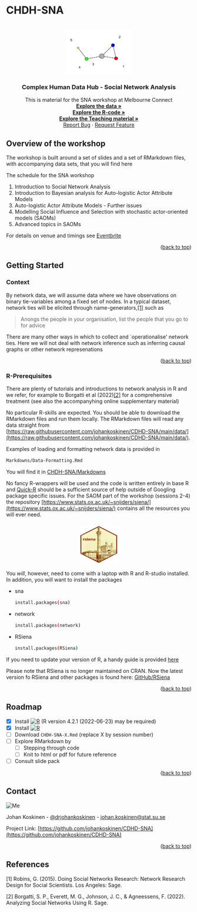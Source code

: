 # CHDH-SNA
<!-- PROJECT LOGO -->
<br />
<div align="center">
  <a href="https://github.com/johankoskinen/CHDH-SNA">
      <img src="images/smallnet.jpg" alt="Logo" width="180" height="120">
   </a>

  <h3 align="center">Complex Human Data Hub - Social Network Analysis</h3>

  <p align="center">
    This is material for the SNA workshop at Melbourne Connect
    <br />
    <a href="https://github.com/johankoskinen/CHDH-SNA/tree/main/data"><strong>Explore the data »</strong></a>
    <br />
    <a href="https://github.com/johankoskinen/CHDH-SNA/tree/main/Markdowns"><strong>Explore the R-code »</strong></a>
    <br />
     <a href="https://github.com/johankoskinen/CHDH-SNA/tree/main/Slides"><strong>Explore the Teaching material »</strong></a>
    <br />
    <a href="https://github.com/johankoskinen/CHDH-SNA/issues">Report Bug</a>
    ·
    <a href="https://github.com/johankoskinen/CHDH-SNA/issues">Request Feature</a>
  </p>
</div>


<!-- OVERVIEW -->
## Overview of the workshop

The workshop is built around a set of slides and a set of RMarkdown files, with accompanying data sets, that you will find here

The schedule for the SNA workshop
1. Introduction to Social Network Analysis
2. Introduction to Bayesian analysis for Auto-logistic Actor Attribute Models
3. Auto-logistic Actor Attribute Models - Further issues
4. Modelling Social Influence and Selection with stochastic actor-oriented models (SAOMs)
5. Advanced topics in SAOMs

For details on venue and timings see [Eventbrite]([https://www.eventbrite.com/e/network-analysis-workshop-tickets-528916191567](https://www.eventbrite.com.au/e/social-network-analysis-workshop-tickets-795764040667))


<p align="right">(<a href="#readme-top">back to top</a>)</p>


<!-- GETTING STARTED -->
## Getting Started



### Context

By network data, we will assume data where we have observations on binary tie-variables among a fixed set of nodes. In a typical dataset, network ties will be elicited through name-generators,[[1]](#1) such as

> Anongs the people in your organisation, list the people that you go to for advice

There are many other ways in which to collect and `operationalise' network ties. Here we will not deal with network inference such as inferring causal graphs or other network represenations

<p align="right">(<a href="#readme-top">back to top</a>)</p>

### R-Prerequisites

There are plenty of tutorials and introductions to network analysis in R and we refer, for example to Borgatti et al (2022)[[2]](#2) for a comprehensive treatment (see also the accompanyhing online supplementary material)

No particular R-skills are expected. You should be able to download the RMarkdown files and run them locally. The RMarkdown files will read any data straight from [https://raw.githubusercontent.com/johankoskinen/CDHD-SNA/main/data/](https://raw.githubusercontent.com/johankoskinen/CDHD-SNA/main/data/).

Examples of loading and formatting network data is provided in
```sh
Markdowns/Data-Formatting.Rmd
```

You will find it in  [CHDH-SNA/Markdowns](https://github.com/johankoskinen/CHDH-SNA/tree/main/Markdowns)

No fancy R-wrappers will be used and the code is written entirely in base R and [Quick-R](https://www.statmethods.net/)
should be a sufficient source of help outside of Googling package specific issues. For the SAOM part of the workshop (sessions 2-4) the repository 
[https://www.stats.ox.ac.uk/~snijders/siena/](https://www.stats.ox.ac.uk/~snijders/siena/) contains all the resources you will ever need.

<h3 align="center"><a href="https://www.stats.ox.ac.uk/~snijders/siena/"><img src="images/rsienalogo.png" alt="R" width="100" height="100"></a></h3>

You *will*, however, need to come with a laptop with R and R-studio installed. In addition, you will want to install the packages
* sna
  ```sh
  install.packages(sna)
* network
  ```sh
  install.packages(network)  
  
* RSiena
  ```sh
  install.packages(RSiena)
  
 If you need to update your version of R, a handy guide is provided [here](https://www.linkedin.com/pulse/3-methods-update-r-rstudio-windows-mac-woratana-ngarmtrakulchol) 

 Please note that RSiena is no longer maintained on CRAN. Now the latest version fo RSiena and other packages is found here: [GitHub/RSiena](https://github.com/stocnet/rsiena/)


<p align="right">(<a href="#readme-top">back to top</a>)</p>

<!-- ROADMAP -->
## Roadmap

- [x] Install <a href="https://cran.r-project.org/"><img src="images/Rlogo.svg" alt="R" width="25" height="25"></a> (R version 4.2.1 (2022-06-23) may be required)
- [x] Install <a href="https://posit.co/download/rstudio-desktop/"><img src="images/RStudio-Logo-Flat.png" alt="R" width="88.35" height="31.025"></a>
- [ ] Download `CHDH-SNA-X.Rmd` (replace X by session number)
- [ ] Explore RMarkdown by
    - [ ] Stepping through code
    - [ ] Knit to html or pdf for future reference
- [ ] Consult slide pack

<p align="right">(<a href="#readme-top">back to top</a>)</p>


<!-- CONTACT -->
## Contact

<img src="images/koskinen_johan.jpg" alt="Me" width="205.2" height="254.4">

Johan Koskinen - [@drjohankoskinen](https://twitter.com/drjohankoskinen) - johan.koskinen@stat.su.se

Project Link: [https://github.com/johankoskinen/CDHD-SNA](https://github.com/johankoskinen/CDHD-SNA)

<p align="right">(<a href="#readme-top">back to top</a>)</p>

## References
<a id="1">[1]</a> 
Robins, G. (2015).
Doing Social Networks Research: Network Research Design for Social Scientists.
Los Angeles: Sage.

<a id="2">[2]</a> 
Borgatti, S. P., Everett, M. G., Johnson, J. C., & Agneessens, F. (2022).
Analyzing Social Networks Using R.
Sage.
